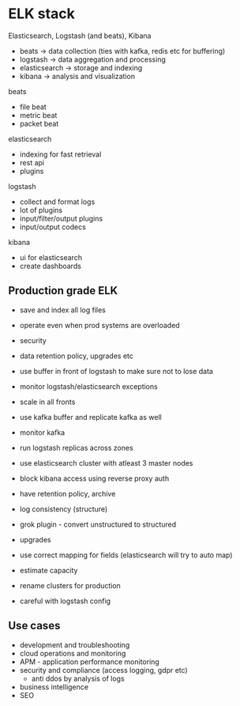 # ELK stack

Elasticsearch, Logstash (and beats), Kibana

* beats -> data collection (ties with kafka, redis etc for buffering)
* logstash -> data aggregation and processing
* elasticsearch -> storage and indexing
* kibana -> analysis and visualization

beats
* file beat
* metric beat
* packet beat

elasticsearch
* indexing for fast retrieval
* rest api
* plugins


logstash
* collect and format logs
* lot of plugins
* input/filter/output plugins
* input/output codecs

kibana
* ui for elasticsearch
* create dashboards


## Production grade ELK

* save and index all log files
* operate even when prod systems are overloaded
* security
* data retention policy, upgrades etc


* use buffer in front of logstash to make sure not to lose data
* monitor logstash/elasticsearch exceptions
* scale in all fronts
* use kafka buffer and replicate kafka as well
* monitor kafka
* run logstash replicas across zones
* use elasticsearch cluster with atleast 3 master nodes
* block kibana access using reverse proxy auth
* have retention policy, archive
* log consistency (structure)
* grok plugin - convert unstructured to structured
* upgrades
* use correct mapping for fields (elasticsearch will try to auto map)
* estimate capacity
* rename clusters for production
* careful with logstash config


## Use cases

* development and troubleshooting
* cloud operations and monitoring
* APM - application performance monitoring
* security and compliance (access logging, gdpr etc)
  - anti ddos by analysis of logs
* business intelligence
* SEO
